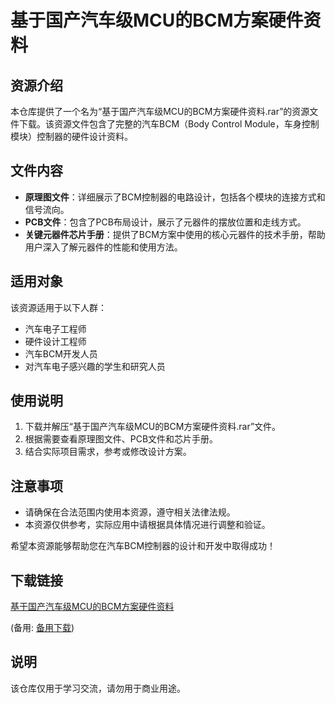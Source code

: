 # 基于国产汽车级MCU的BCM方案硬件资料

## 资源介绍

本仓库提供了一个名为“基于国产汽车级MCU的BCM方案硬件资料.rar”的资源文件下载。该资源文件包含了完整的汽车BCM（Body Control Module，车身控制模块）控制器的硬件设计资料。

## 文件内容

- **原理图文件**：详细展示了BCM控制器的电路设计，包括各个模块的连接方式和信号流向。
- **PCB文件**：包含了PCB布局设计，展示了元器件的摆放位置和走线方式。
- **关键元器件芯片手册**：提供了BCM方案中使用的核心元器件的技术手册，帮助用户深入了解元器件的性能和使用方法。

## 适用对象

该资源适用于以下人群：

- 汽车电子工程师
- 硬件设计工程师
- 汽车BCM开发人员
- 对汽车电子感兴趣的学生和研究人员

## 使用说明

1. 下载并解压“基于国产汽车级MCU的BCM方案硬件资料.rar”文件。
2. 根据需要查看原理图文件、PCB文件和芯片手册。
3. 结合实际项目需求，参考或修改设计方案。

## 注意事项

- 请确保在合法范围内使用本资源，遵守相关法律法规。
- 本资源仅供参考，实际应用中请根据具体情况进行调整和验证。

希望本资源能够帮助您在汽车BCM控制器的设计和开发中取得成功！

## 下载链接
[基于国产汽车级MCU的BCM方案硬件资料](https://pan.quark.cn/s/084b89a4a047) 

(备用: [备用下载](https://pan.baidu.com/s/1P_A6aYpx4_52nmZKDQJT_Q?pwd=1234))

## 说明

该仓库仅用于学习交流，请勿用于商业用途。
